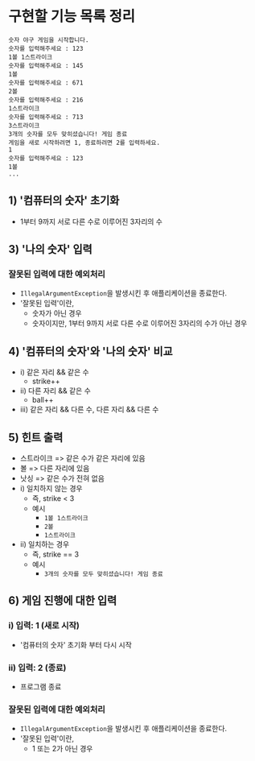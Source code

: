 # 구현할 기능 목록 정리

```
숫자 야구 게임을 시작합니다.
숫자를 입력해주세요 : 123
1볼 1스트라이크
숫자를 입력해주세요 : 145
1볼
숫자를 입력해주세요 : 671
2볼
숫자를 입력해주세요 : 216
1스트라이크
숫자를 입력해주세요 : 713
3스트라이크
3개의 숫자를 모두 맞히셨습니다! 게임 종료
게임을 새로 시작하려면 1, 종료하려면 2를 입력하세요.
1
숫자를 입력해주세요 : 123
1볼
...
```

## 1) '컴퓨터의 숫자' 초기화
- 1부터 9까지 서로 다른 수로 이루어진 3자리의 수

## 3) '나의 숫자' 입력
### 잘못된 입력에 대한 예외처리
  - `IllegalArgumentException`을 발생시킨 후 애플리케이션을 종료한다.
  - '잘못된 입력'이란,
    - 숫자가 아닌 경우
    - 숫자이지만, 1부터 9까지 서로 다른 수로 이루어진 3자리의 수가 아닌 경우

## 4) '컴퓨터의 숫자'와 '나의 숫자' 비교
- i) 같은 자리 && 같은 수
  - strike++
- ii) 다른 자리 && 같은 수
  - ball++
- iii) 같은 자리 && 다른 수, 다른 자리 && 다른 수

## 5) 힌트 출력
- 스트라이크 => 같은 수가 같은 자리에 있음
- 볼 => 다른 자리에 있음
- 낫싱 => 같은 수가 전혀 없음
- i) 일치하지 않는 경우
  - 즉, strike < 3
  - 예시
    - `1볼 1스트라이크`
    - `2볼`
    - `1스트라이크`
- ii) 일치하는 경우
  - 즉, strike == 3
  - 예시
    - `3개의 숫자를 모두 맞히셨습니다! 게임 종료`

## 6) 게임 진행에 대한 입력
### i) 입력: 1 (새로 시작)
- '컴퓨터의 숫자' 초기화 부터 다시 시작
### ii) 입력: 2 (종료)
- 프로그램 종료
### 잘못된 입력에 대한 예외처리
- `IllegalArgumentException`을 발생시킨 후 애플리케이션을 종료한다.
- '잘못된 입력'이란,
  - 1 또는 2가 아닌 경우
